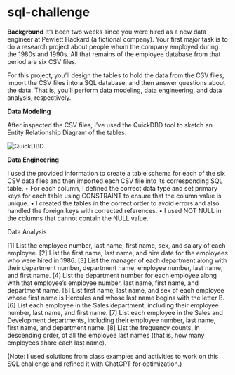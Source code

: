 # sql-challenge

**Background**
It’s been two weeks since you were hired as a new data engineer at Pewlett Hackard (a fictional company). Your first major task is to do a research project about people whom the company employed during the 1980s and 1990s. All that remains of the employee database from that period are six CSV files.

For this project, you’ll design the tables to hold the data from the CSV files, import the CSV files into a SQL database, and then answer questions about the data. That is, you’ll perform data modeling, data engineering, and data analysis, respectively.

**Data Modeling**

After inspected the CSV files, I've used the QuickDBD tool to sketch an Entity Relationship Diagram of the tables. 

![QuickDBD](https://github.com/hatkiet/sql-challenge/assets/154276115/bc5e79ef-ce12-464b-88bb-450ca5458c19)

**Data Engineering**

I used the provided information to create a table schema for each of the six CSV data files and then imported each CSV file into its corresponding SQL table. 
•	For each column, I defined the correct data type and set primary keys for each table using CONSTRAINT to ensure that the column value is unique. 
•	I created the tables in the correct order to avoid errors and also handled the foreign keys with corrected references. 
•	I used NOT NULL in the columns that cannot contain the NULL value.

Data Analysis

[1] List the employee number, last name, first name, sex, and salary of each employee.
[2] List the first name, last name, and hire date for the employees who were hired in 1986.
[3] List the manager of each department along with their department number, department name, employee number, last name, and first name.
[4] List the department number for each employee along with that employee’s employee number, last name, first name, and department name.
[5] List first name, last name, and sex of each employee whose first name is Hercules and whose last name begins with the letter B.
[6] List each employee in the Sales department, including their employee number, last name, and first name.
[7] List each employee in the Sales and Development departments, including their employee number, last name, first name, and department name.
[8] List the frequency counts, in descending order, of all the employee last names (that is, how many employees share each last name).

(Note: I used solutions from class examples and activities to work on this SQL challenge and refined it with ChatGPT for optimization.) 
